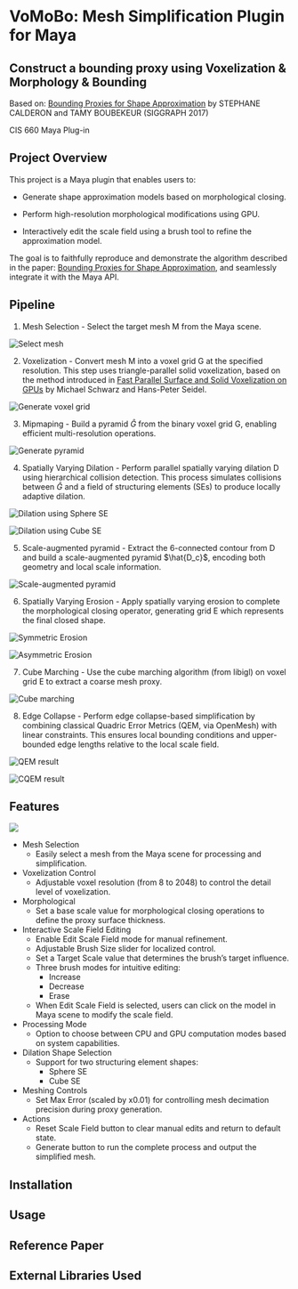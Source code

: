 # VoMoBo: Mesh Simplification Plugin for Maya

## Construct a bounding proxy using Voxelization & Morphology & Bounding

Based on: [Bounding Proxies for Shape Approximation](https://perso.telecom-paristech.fr/boubek/papers/BoundingProxies/) by STEPHANE CALDERON and TAMY BOUBEKEUR (SIGGRAPH 2017)

CIS 660 Maya Plug-in

## Project Overview

This project is a Maya plugin that enables users to:

- Generate shape approximation models based on morphological closing.

- Perform high-resolution morphological modifications using GPU.

- Interactively edit the scale field using a brush tool to refine the approximation model.

The goal is to faithfully reproduce and demonstrate the algorithm described in the paper: [Bounding Proxies for Shape Approximation](https://perso.telecom-paristech.fr/boubek/papers/BoundingProxies/), and seamlessly integrate it with the Maya API.

## Pipeline

1. Mesh Selection - Select the target mesh M from the Maya scene.

![Select mesh](imgs/MeshSelection.png)

2. Voxelization - Convert mesh M into a voxel grid G at the specified resolution. This step uses triangle-parallel solid voxelization, based on the method introduced in [Fast Parallel Surface and Solid Voxelization on GPUs](https://michael-schwarz.com/research/publ/files/vox-siga10.pdf) by Michael Schwarz and Hans-Peter Seidel.

![Generate voxel grid](imgs/voxelization.png)

3. Mipmaping - Build a pyramid $\hat{G}$ from the binary voxel grid G, enabling efficient multi-resolution operations.

![Generate pyramid](imgs/mipmap.png)

4. Spatially Varying Dilation - Perform parallel spatially varying dilation D using hierarchical collision detection. This process simulates collisions between $\hat{G}$ and a field of structuring elements (SEs) to produce locally adaptive dilation.

![Dilation using Sphere SE](imgs/sphereDilation.png)

![Dilation using Cube SE](imgs/cubeDilation.png)

5. Scale-augmented pyramid - Extract the 6-connected contour from D and build a scale-augmented pyramid $\hat{D_c}$, encoding both geometry and local scale information.

![Scale-augmented pyramid](imgs/scaleAugmented.png)

6. Spatially Varying Erosion - Apply spatially varying erosion to complete the morphological closing operator, generating grid E which represents the final closed shape.

![Symmetric Erosion](imgs/symmetricErosion.png)

![Asymmetric Erosion](imgs/asymmetricErosion.png)

7. Cube Marching - Use the cube marching algorithm (from libigl) on voxel grid E to extract a coarse mesh proxy.

![Cube marching]()

8. Edge Collapse - Perform edge collapse-based simplification by combining classical Quadric Error Metrics (QEM, via OpenMesh) with linear constraints. This ensures local bounding conditions and upper-bounded edge lengths relative to the local scale field.

![QEM result]()

![CQEM result]()

## Features

![](imgs/GUI.png)

- Mesh Selection
    - Easily select a mesh from the Maya scene for processing and simplification.
- Voxelization Control
    - Adjustable voxel resolution (from 8 to 2048) to control the detail level of voxelization.
- Morphological
    - Set a base scale value for morphological closing operations to define the proxy surface thickness.
- Interactive Scale Field Editing
    - Enable Edit Scale Field mode for manual refinement.
    - Adjustable Brush Size slider for localized control.
    - Set a Target Scale value that determines the brush’s target influence.
    - Three brush modes for intuitive editing:
        - Increase
        - Decrease
        - Erase
    - When Edit Scale Field is selected, users can click on the model in Maya scene to modify the scale field.
- Processing Mode
    - Option to choose between CPU and GPU computation modes based on system capabilities.
- Dilation Shape Selection
    - Support for two structuring element shapes:
        - Sphere SE
        - Cube SE
- Meshing Controls
    - Set Max Error (scaled by x0.01) for controlling mesh decimation precision during proxy generation.
- Actions
    - Reset Scale Field button to clear manual edits and return to default state.
    - Generate button to run the complete process and output the simplified mesh.

## Installation

## Usage

## Reference Paper

## External Libraries Used
